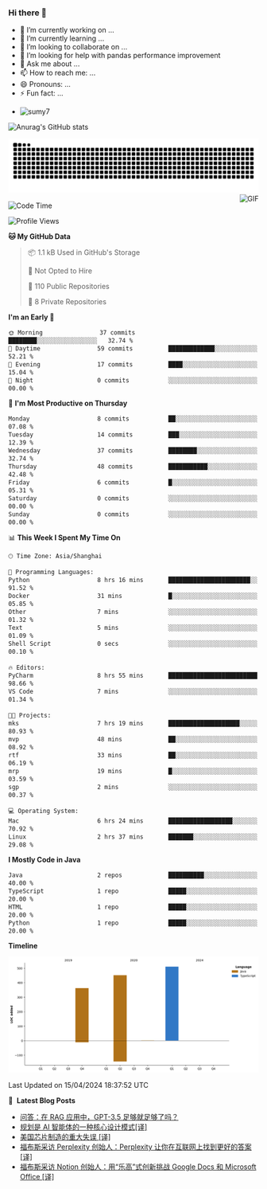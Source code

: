 ### Hi there 👋
<!--
**alloevil/alloevil** is a ✨ _special_ ✨ repository because its `README.md` (this file) appears on your GitHub profile.

Here are some ideas to get you started:

- 🔭 I’m currently working on ...
- 🌱 I’m currently learning ...
- 👯 I’m looking to collaborate on ...
- 🤔 I’m looking for help with ...
- 💬 Ask me about ...
- 📫 How to reach me: ...
- 😄 Pronouns: ...
- ⚡ Fun fact: ...
-->

- 🔭 I’m currently working on ...
- 🌱 I’m currently learning ...
- 👯 I’m looking to collaborate on ...
- 🤔 I’m looking for help with pandas performance improvement
- 💬 Ask me about ...
- 📫 How to reach me: ...
- 😄 Pronouns: ...
- ⚡ Fun fact: ...
  
+ ![sumy7](https://komarev.com/ghpvc/?username=alloevil)

![Anurag's GitHub stats](https://github-readme-stats.vercel.app/api?username=alloevil&show_icons=true&bg_color=00000000)

<picture align="center">
  <source media="(prefers-color-scheme: dark)" srcset="https://github.com/alloevil/alloevil/blob/output/github-contribution-grid-snake.svg">
  <source media="(prefers-color-scheme: dark)" srcset="https://github.com/alloevil/alloevil/blob/output/github-contribution-grid-snake.svg">
  <img alt="github contribution grid snake animation" src="https://github.com/alloevil/alloevil/blob/output/github-contribution-grid-snake.svg">
</picture>

<img align="right" alt="GIF" src="https://raw.githubusercontent.com/JoeyBling/JoeyBling/master/pic/pusheencode.gif" />

<!--START_SECTION:waka-->
![Code Time](http://img.shields.io/badge/Code%20Time-2%2C179%20hrs%2033%20mins-blue)

![Profile Views](http://img.shields.io/badge/Profile%20Views-0-blue)

**🐱 My GitHub Data** 

> 📦 1.1 kB Used in GitHub's Storage 
 > 
> 🚫 Not Opted to Hire
 > 
> 📜 110 Public Repositories 
 > 
> 🔑 8 Private Repositories 
 > 
**I'm an Early 🐤** 

```text
🌞 Morning                37 commits          ████████░░░░░░░░░░░░░░░░░   32.74 % 
🌆 Daytime                59 commits          █████████████░░░░░░░░░░░░   52.21 % 
🌃 Evening                17 commits          ████░░░░░░░░░░░░░░░░░░░░░   15.04 % 
🌙 Night                  0 commits           ░░░░░░░░░░░░░░░░░░░░░░░░░   00.00 % 
```
📅 **I'm Most Productive on Thursday** 

```text
Monday                   8 commits           ██░░░░░░░░░░░░░░░░░░░░░░░   07.08 % 
Tuesday                  14 commits          ███░░░░░░░░░░░░░░░░░░░░░░   12.39 % 
Wednesday                37 commits          ████████░░░░░░░░░░░░░░░░░   32.74 % 
Thursday                 48 commits          ███████████░░░░░░░░░░░░░░   42.48 % 
Friday                   6 commits           █░░░░░░░░░░░░░░░░░░░░░░░░   05.31 % 
Saturday                 0 commits           ░░░░░░░░░░░░░░░░░░░░░░░░░   00.00 % 
Sunday                   0 commits           ░░░░░░░░░░░░░░░░░░░░░░░░░   00.00 % 
```


📊 **This Week I Spent My Time On** 

```text
🕑︎ Time Zone: Asia/Shanghai

💬 Programming Languages: 
Python                   8 hrs 16 mins       ███████████████████████░░   91.52 % 
Docker                   31 mins             █░░░░░░░░░░░░░░░░░░░░░░░░   05.85 % 
Other                    7 mins              ░░░░░░░░░░░░░░░░░░░░░░░░░   01.32 % 
Text                     5 mins              ░░░░░░░░░░░░░░░░░░░░░░░░░   01.09 % 
Shell Script             0 secs              ░░░░░░░░░░░░░░░░░░░░░░░░░   00.10 % 

🔥 Editors: 
PyCharm                  8 hrs 55 mins       █████████████████████████   98.66 % 
VS Code                  7 mins              ░░░░░░░░░░░░░░░░░░░░░░░░░   01.34 % 

🐱‍💻 Projects: 
mks                      7 hrs 19 mins       ████████████████████░░░░░   80.93 % 
mvp                      48 mins             ██░░░░░░░░░░░░░░░░░░░░░░░   08.92 % 
rtf                      33 mins             ██░░░░░░░░░░░░░░░░░░░░░░░   06.19 % 
mrp                      19 mins             █░░░░░░░░░░░░░░░░░░░░░░░░   03.59 % 
sgp                      2 mins              ░░░░░░░░░░░░░░░░░░░░░░░░░   00.37 % 

💻 Operating System: 
Mac                      6 hrs 24 mins       ██████████████████░░░░░░░   70.92 % 
Linux                    2 hrs 37 mins       ███████░░░░░░░░░░░░░░░░░░   29.08 % 
```

**I Mostly Code in Java** 

```text
Java                     2 repos             ██████████░░░░░░░░░░░░░░░   40.00 % 
TypeScript               1 repo              █████░░░░░░░░░░░░░░░░░░░░   20.00 % 
HTML                     1 repo              █████░░░░░░░░░░░░░░░░░░░░   20.00 % 
Python                   1 repo              █████░░░░░░░░░░░░░░░░░░░░   20.00 % 
```



**Timeline**

![Lines of Code chart](https://raw.githubusercontent.com/alloevil/alloevil/main/assets/bar_graph.png)


 Last Updated on 15/04/2024 18:37:52 UTC
<!--END_SECTION:waka-->

📕 &nbsp;**Latest Blog Posts**
<!-- BLOG-POST-LIST:START -->
- [问答：在 RAG 应用中，GPT-3.5 足够就足够了吗？](https://baoyu.io/blog/rag/qa-is-gpt35-good-enough-for-rag)
- [规划是 AI 智能体的一种核心设计模式[译]](https://baoyu.io/translations/ai-agent/planning-is-a-key-agentic-ai-design-pattern)
- [美国芯片制造的重大失误 [译]](https://baoyu.io/translations/transcript/americas-big-chipmaking-blunder)
- [福布斯采访 Perplexity 创始人：Perplexity 让你在互联网上找到更好的答案 [译]](https://baoyu.io/translations/transcript/perplexity-wants-to-help-you-find-better-answers-on-the-internet-forbes)
- [福布斯采访 Notion 创始人：用“乐高”式创新挑战 Google Docs 和 Microsoft Office [译]](https://baoyu.io/translations/transcript/notion-takes-on-google-docs-and-microsoft-office-by-being-like-lego-forbes)
<!-- BLOG-POST-LIST:END -->
